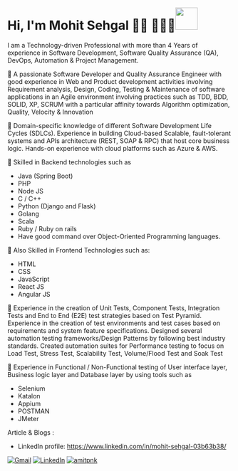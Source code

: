 # Hi, I'm Mohit Sehgal 👋🏾 👩🏾‍💻<img src="https://media.giphy.com/media/IfsByYYHyNlnINT46g/giphy.gif" width="50">

I am a Technology-driven Professional with more than 4 Years of experience in Software Development, Software Quality Assurance (QA), DevOps, Automation & Project Management.

🌱 A passionate Software Developer and Quality Assurance Engineer with good experience in Web and Product development activities involving Requirement analysis, Design, Coding, Testing & Maintenance of software applications in an Agile environment involving practices such as TDD, BDD, SOLID, XP, SCRUM with a particular affinity towards Algorithm optimization, Quality, Velocity & Innovation

🌱 Domain-specific knowledge of different Software Development Life Cycles (SDLCs). Experience in building Cloud-based Scalable, fault-tolerant systems and APIs architecture (REST, SOAP & RPC) that host core business logic. Hands-on experience with cloud platforms such as Azure & AWS.

🌱 Skilled in Backend technologies such as 
- Java (Spring Boot)
- PHP
- Node JS
- C / C++
- Python (Django and Flask)
- Golang
- Scala
- Ruby / Ruby on rails
- Have good command over Object-Oriented Programming languages. 

🌱 Also Skilled in Frontend Technologies such as: 
- HTML
- CSS 
- JavaScript 
- React JS 
- Angular JS

🌱 Experience in the creation of Unit Tests, Component Tests, Integration Tests and End to End (E2E) test strategies based on Test Pyramid. Experience in the creation of test environments and test cases based on requirements and system feature specifications. Designed several automation testing frameworks/Design Patterns by following best industry standards. Created automation suites for Performance testing to focus on Load Test, Stress Test, Scalability Test, Volume/Flood Test and Soak Test

🌱 Experience in Functional / Non-Functional testing of User interface layer, Business logic layer and Database layer by using tools such as 
- Selenium
- Katalon
- Appium
- POSTMAN
- JMeter

Article & Blogs :
* LinkedIn profile: https://www.linkedin.com/in/mohit-sehgal-03b63b38/

<a href="mailto:sehgalrkss@gmail.com"><img src="https://img.shields.io/badge/-Gmail-c14438?style=flat-square&logo=Gmail&logoColor=white&link=mailto:amit.naik8103@gmail.com" alt="Gmail"></a>
<a href="https://www.linkedin.com/in/mohit-sehgal-03b63b38/"><img src="https://img.shields.io/badge/LinkedIn-%230077B5.svg?&style=flat-square&logo=linkedin&logoColor=white" alt="LinkedIn"></a>
<a href="https://github.com/mohitsehgal12?tab=repositories"> <img src="https://komarev.com/ghpvc/?username=amitpnk" alt="amitpnk" /> </a>
